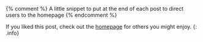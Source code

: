 {% comment %} A little snippet to put at the end of each post to direct users to the homepage {% endcomment %}

If you liked this post, check out the [homepage](/) for others you might enjoy.
{: .info}

[^noenjoy]: On the other hand, if you didn't enjoy it, I have to wonder how you made it this far! Maybe you started off liking it, then felt invested and compelled to finish it? Beware the sunk cost fallacy!

